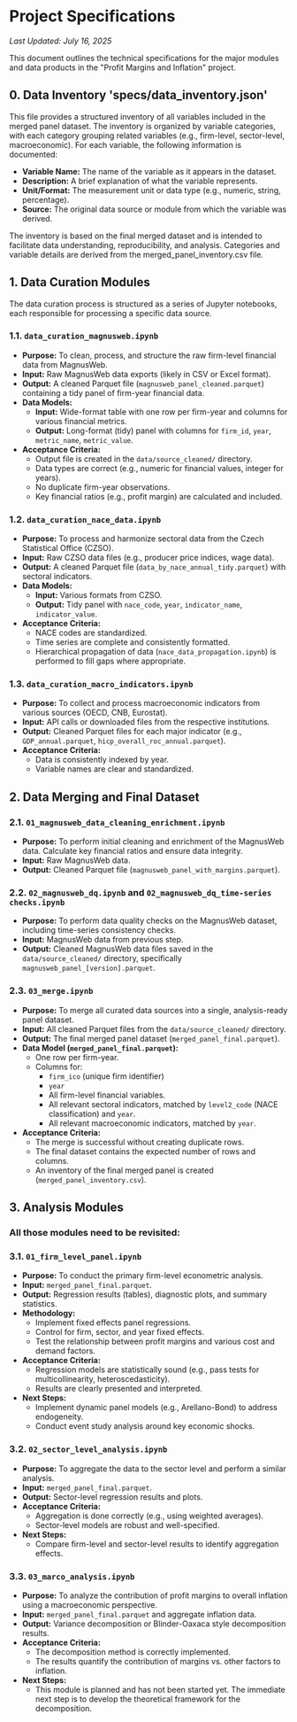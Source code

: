 # Project Specifications

*Last Updated: July 16, 2025*

This document outlines the technical specifications for the major modules and data products in the "Profit Margins and Inflation" project.

## 0. Data Inventory 'specs/data_inventory.json'

This file provides a structured inventory of all variables included in the merged panel dataset. The inventory is organized by variable categories, with each category grouping related variables (e.g., firm-level, sector-level, macroeconomic). For each variable, the following information is documented:

- **Variable Name:** The name of the variable as it appears in the dataset.
- **Description:** A brief explanation of what the variable represents.
- **Unit/Format:** The measurement unit or data type (e.g., numeric, string, percentage).
- **Source:** The original data source or module from which the variable was derived.

The inventory is based on the final merged dataset and is intended to facilitate data understanding, reproducibility, and analysis. Categories and variable details are derived from the merged_panel_inventory.csv file.

## 1. Data Curation Modules

The data curation process is structured as a series of Jupyter notebooks, each responsible for processing a specific data source.

### 1.1. `data_curation_magnusweb.ipynb`

- **Purpose:** To clean, process, and structure the raw firm-level financial data from MagnusWeb.
- **Input:** Raw MagnusWeb data exports (likely in CSV or Excel format).
- **Output:** A cleaned Parquet file (`magnusweb_panel_cleaned.parquet`) containing a tidy panel of firm-year financial data.
- **Data Models:**
    - **Input:** Wide-format table with one row per firm-year and columns for various financial metrics.
    - **Output:** Long-format (tidy) panel with columns for `firm_id`, `year`, `metric_name`, `metric_value`.
- **Acceptance Criteria:**
    - Output file is created in the `data/source_cleaned/` directory.
    - Data types are correct (e.g., numeric for financial values, integer for years).
    - No duplicate firm-year observations.
    - Key financial ratios (e.g., profit margin) are calculated and included.

### 1.2. `data_curation_nace_data.ipynb`

- **Purpose:** To process and harmonize sectoral data from the Czech Statistical Office (CZSO).
- **Input:** Raw CZSO data files (e.g., producer price indices, wage data).
- **Output:** A cleaned Parquet file (`data_by_nace_annual_tidy.parquet`) with sectoral indicators.
- **Data Models:**
    - **Input:** Various formats from CZSO.
    - **Output:** Tidy panel with `nace_code`, `year`, `indicator_name`, `indicator_value`.
- **Acceptance Criteria:**
    - NACE codes are standardized.
    - Time series are complete and consistently formatted.
    - Hierarchical propagation of data (`nace_data_propagation.ipynb`) is performed to fill gaps where appropriate.

### 1.3. `data_curation_macro_indicators.ipynb`

- **Purpose:** To collect and process macroeconomic indicators from various sources (OECD, CNB, Eurostat).
- **Input:** API calls or downloaded files from the respective institutions.
- **Output:** Cleaned Parquet files for each major indicator (e.g., `GDP_annual.parquet`, `hicp_overall_roc_annual.parquet`).
- **Acceptance Criteria:**
    - Data is consistently indexed by year.
    - Variable names are clear and standardized.

## 2. Data Merging and Final Dataset

### 2.1. `01_magnusweb_data_cleaning_enrichment.ipynb`
- **Purpose:** To perform initial cleaning and enrichment of the MagnusWeb data. Calculate key financial ratios and ensure data integrity.
- **Input:** Raw MagnusWeb data.
- **Output:** Cleaned Parquet file (`magnusweb_panel_with_margins.parquet`).

### 2.2. `02_magnusweb_dq.ipynb` and `02_magnusweb_dq_time-series checks.ipynb`
- **Purpose:** To perform data quality checks on the MagnusWeb dataset, including time-series consistency checks.
- **Input:** MagnusWeb data from previous step.
- **Output:** Cleaned MagnusWeb data files saved in the `data/source_cleaned/` directory, specifically `magnusweb_panel_[version].parquet`.

### 2.3. `03_merge.ipynb`

- **Purpose:** To merge all curated data sources into a single, analysis-ready panel dataset.
- **Input:** All cleaned Parquet files from the `data/source_cleaned/` directory.
- **Output:** The final merged panel dataset (`merged_panel_final.parquet`).
- **Data Model (`merged_panel_final.parquet`):**
    - One row per firm-year.
    - Columns for:
        - `firm_ico` (unique firm identifier)
        - `year`
        - All firm-level financial variables.
        - All relevant sectoral indicators, matched by `level2_code` (NACE classification) and `year`.
        - All relevant macroeconomic indicators, matched by `year`.
- **Acceptance Criteria:**
    - The merge is successful without creating duplicate rows.
    - The final dataset contains the expected number of rows and columns.
    - An inventory of the final merged panel is created (`merged_panel_inventory.csv`).

## 3. Analysis Modules

### All those modules need to be revisited: 

### 3.1. `01_firm_level_panel.ipynb`

- **Purpose:** To conduct the primary firm-level econometric analysis.
- **Input:** `merged_panel_final.parquet`.
- **Output:** Regression results (tables), diagnostic plots, and summary statistics.
- **Methodology:**
    - Implement fixed effects panel regressions.
    - Control for firm, sector, and year fixed effects.
    - Test the relationship between profit margins and various cost and demand factors.
- **Acceptance Criteria:**
    - Regression models are statistically sound (e.g., pass tests for multicollinearity, heteroscedasticity).
    - Results are clearly presented and interpreted.
- **Next Steps:**
    - Implement dynamic panel models (e.g., Arellano-Bond) to address endogeneity.
    - Conduct event study analysis around key economic shocks.

### 3.2. `02_sector_level_analysis.ipynb`

- **Purpose:** To aggregate the data to the sector level and perform a similar analysis.
- **Input:** `merged_panel_final.parquet`.
- **Output:** Sector-level regression results and plots.
- **Acceptance Criteria:**
    - Aggregation is done correctly (e.g., using weighted averages).
    - Sector-level models are robust and well-specified.
- **Next Steps:**
    - Compare firm-level and sector-level results to identify aggregation effects.

### 3.3. `03_marco_analysis.ipynb`

- **Purpose:** To analyze the contribution of profit margins to overall inflation using a macroeconomic perspective.
- **Input:** `merged_panel_final.parquet` and aggregate inflation data.
- **Output:** Variance decomposition or Blinder-Oaxaca style decomposition results.
- **Acceptance Criteria:**
    - The decomposition method is correctly implemented.
    - The results quantify the contribution of margins vs. other factors to inflation.
- **Next Steps:**
    - This module is planned and has not been started yet. The immediate next step is to develop the theoretical framework for the decomposition.
